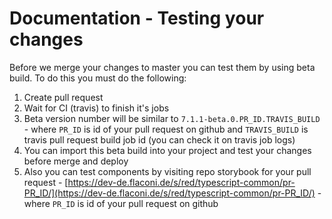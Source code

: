 # Documentation - Testing your changes
Before we merge your changes to master you can test them by using beta build. To do this you must do the following:
1. Create pull request
2. Wait for CI (travis) to finish it's jobs
3. Beta version number will be similar to `7.1.1-beta.0.PR_ID.TRAVIS_BUILD` - where `PR_ID` is id of your pull request on github and `TRAVIS_BUILD` is travis pull request build job id (you can check it on travis job logs)
4. You can import this beta build into your project and test your changes before merge and deploy
5. Also you can test components by visiting repo storybook for your pull request - [https://dev-de.flaconi.de/s/red/typescript-common/pr-PR_ID/](https://dev-de.flaconi.de/s/red/typescript-common/pr-PR_ID/) - where `PR_ID` is id of your pull request on github
